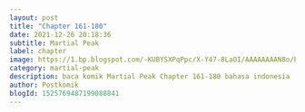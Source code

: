 ```yaml
---
layout: post 
title: "Chapter 161-180"
date: 2021-12-26 20:18:36
subtitle: Martial Peak
label: chapter
image: https://1.bp.blogspot.com/-KUBYSXPqPpc/X-Y47-8LaOI/AAAAAAAAN8o/PoISUbuP1Lc4qQ3ql9bTpdviOAEIz2omgCLcBGAsYHQ/s72-c/1.jpg
category: martial-peak
description: baca komik Martial Peak Chapter 161-180 bahasa indonesia 
author: Postkomik
blogId: 1525769487199088841
---
```

